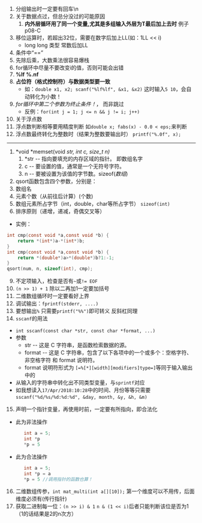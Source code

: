 1. 分组输出时一定要有回车\n
2. 关于数据点过，但总分没过的可能原因
   1. **内外层循环用了同一个变量,尤其是多组输入外层为T最后加上去时** 例子p08-C
3. 移位运算时，若超出32位，需要在数字后加上LL(如：1LL << i)
    + long long 类型 常数后加LL
4. 条件中“==”
5. 先除后乘，大数乘法很容易爆栈
6. for循环中尽量不要改变i的值，否则可能会出错
7. **%lf** **%.nf**
8. **占位符（格式控制符）与数据类型要一致**
   + 如：`double x1, x2; scanf("%lf%lf", &x1, &x2)` 这时输入`5 10`，会自动转化为小数！
9. *for循环中第二个参数为终止条件！*， 而非跳过
   + 反例：`for(int j = 1; j <= n && j != i; j++)`
10. 关于浮点数
   1. 浮点数判断相等要用精度判断 如`double x; fabs(x) - 0.0 < eps;`来判断
   2. 浮点数最终转化为整数时（结果为整数要输出时） `printf("%.0f", x);`
***
1. *void *memset(void *str, int c, size_t n)*
   1. *str -- 指向要填充的内存区域的指针。 即数组名字
   2. c -- 要设置的值，通常是一个无符号字符。
   3. n -- 要被设置为该值的字节数。sizeof(*数组*)
2.  qsort函数包含四个参数，分别是：
   1.  数组名
   2. 元素个数（从前往后计算）(个数)
   3.  数组元素所占字节（int，double，char等所占字节） `sizeof(int)`
   4.  排序原则（递增，递减，奇偶交叉等）
+ 实例：
```c
int cmp(const void *a,const void *b) {
	return *(int*)a-*(int*)b;
}
int cmp(const void *a,const void *b) {
	return *(double*)a>*(double*)b?1:-1;
}
qsort(num, n, sizeof(int), cmp);

```
9. 不定项输入，检查是否有`~`或`!= EOF`
10. `(n >> 1) + 1` 除以二再加1一定要加括号 
11. 二维数组循环时一定要看好上界
12. 调试输出：`fprintf(stderr, ....)`
13. 要想输出`%` 只需要`printf("%%")`即可转义  反斜杠同理
14. `sscanf`的用法
   + `int sscanf(const char *str, const char *format, ...)`
   + 参数
      + str -- 这是 C 字符串，是函数检索数据的源。
      + format -- 这是 C 字符串，包含了以下各项中的一个或多个：空格字符、非空格字符 和 format 说明符。
      + format 说明符形式为 `[=%[*][width][modifiers]type=]`等同于输入输出中的
   + 从输入的字符串中转化出不同类型变量，与`sprintf`对应
   + 如我想读入`17/Apr/2018:10:28`中的时间、月份等等只需要 `sscanf("%d/%s/%d:%d:%d", &day, month, &y, &h, &m)`

15. 声明一个指针变量，再使用时前，一定要有所指向，即合法化
+ 此为非法操作
   ```C
      int a = 5;
      int *p
      *p = 5 
   ``` 
+ 此为合法操作
   ```C
      int a = 5;
      int *p = a
      *p = 5 //调用指针的函数也算！
   ``` 
16. 二维数组传参，`int mat_multi(int a[][10]);` 第一个维度可以不用传，后面维度必须有(传行指针)
17. 获取二进制每一位：`(n >> i) & 1`  `n & (1 << i)`后者只能判断该位是否为1（1的话结果是2的n次方）